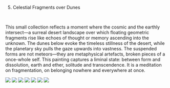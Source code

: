 5. Celestial Fragments over Dunes
<br/>

This small collection reflects a moment where the cosmic and the earthly intersect—a surreal desert landscape over which floating geometric fragments rise like echoes of thought or memory ascending into the unknown. The dunes below evoke the timeless stillness of the desert, while the planetary sky pulls the gaze upwards into vastness.
The suspended forms are not meteors—they are metaphysical artefacts, broken pieces of a once-whole self. This painting captures a liminal state: between form and dissolution, earth and ether, solitude and transcendence. It is a meditation on fragmentation, on belonging nowhere and everywhere at once.

![](47.jpeg)
![](48.jpeg)
![](49.jpeg)
![](50.jpeg)
![](51.jpeg)
![](52.jpeg)
![](53.jpeg)
